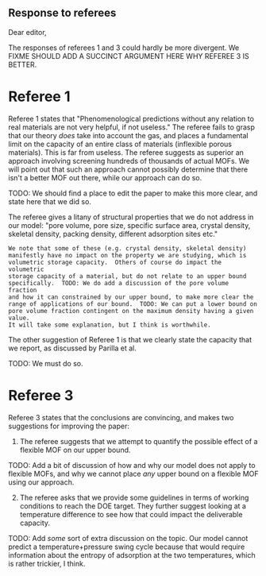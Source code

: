 ## Response to referees

Dear editor,

The responses of referees 1 and 3 could hardly be more divergent.  We FIXME
SHOULD ADD A SUCCINCT ARGUMENT HERE WHY REFEREE 3 IS BETTER.

# Referee 1

Referee 1 states that "Phenomenological predictions without any relation to real
materials are not very helpful, if not useless."  The referee fails to grasp
that our theory *does* take into account the gas, and places a fundamental limit
on the capacity of an entire class of materials (inflexible porous materials).
This is far from useless.  The referee suggests as superior an approach
involving screening hundreds of thousands of actual MOFs.  We will point out
that such an approach cannot possibly determine that there isn't a better MOF
out there, while our approach can do so.

TODO: We should find a place to edit the paper to make this more clear, and
state here that we did so.

The referee gives a litany of structural properties that we do not address in
our model: "pore volume, pore size, specific surface area, crystal density,
skeletal density, packing density, different adsorption sites etc."

    We note that some of these (e.g. crystal density, skeletal density)
    manifestly have no impact on the property we are studying, which is
    volumetric storage capacity.  Others of course do impact the volumetric
    storage capacity of a material, but do not relate to an upper bound
    specifically.  TODO: We do add a discussion of the pore volume fraction
    and how it can constrained by our upper bound, to make more clear the
    range of applications of our bound.  TODO: We can put a lower bound on
    pore volume fraction contingent on the maximum density having a given value.
    It will take some explanation, but I think is worthwhile.

The other suggestion of Referee 1 is that we clearly state the capacity that we report, as discussed by Parilla et al.

TODO: We must do so.

# Referee 3

Referee 3 states that the conclusions are convincing, and makes two suggestions
for improving the paper:

1. The referee suggests that we attempt to quantify the possible effect of a
   flexible MOF on our upper bound.

TODO: Add a bit of discussion of how and why our model does not apply to
flexible MOFs, and why we cannot place *any* upper bound on a flexible MOF using
our approach.

2. The referee asks that we provide some guidelines in terms of working
   conditions to reach the DOE target.  They further suggest looking at a
   temperature difference to see how that could impact the deliverable capacity.

TODO: Add *some* sort of extra discussion on the topic.  Our model cannot
predict a temperature+pressure swing cycle because that would require
information about the entropy of adsorption at the two temperatures, which is
rather trickier, I think.

